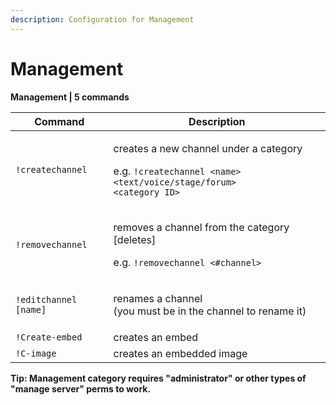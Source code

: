 ```yaml
---
description: Configuration for Management
---
```


# Management

**Management | 5 commands**

| Command               | Description                                                                                                                                       |
| --------------------- | ------------------------------------------------------------------------------------------------------------------------------------------------- |
| `!createchannel`      | <p>creates a new channel under a category</p><p>e.g. <code>!createchannel &#x3C;name> &#x3C;text/voice/stage/forum> &#x3C;category ID></code></p> |
| `!removechannel`      | <p>removes a channel from the category [deletes]</p><p>e.g. <code>!removechannel &#x3C;#channel></code></p>                                       |
| `!editchannel [name]` | <p>renames a channel<br>(you must be in the channel to rename it)</p>                                                                             |
| `!Create-embed`       | creates an embed                                                                                                                                  |
| `!C-image`            | creates an embedded image                                                                                                                         |

**Tip: Management category requires "administrator" or other types of "manage server" perms to work.**

